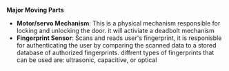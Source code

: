  **Major Moving Parts**
   * **Motor/servo Mechanism**: This is a physical mechanism responsible for locking and unlocking the door. it will activiate a deadbolt mechanism
   * **Fingerprint Sensor**: Scans and reads user's fingerprint, it is responisble for authenticating the user by comparing the scanned data to a stored database of authorized fingerprints. diffrent types of fingerprints that can be used are: ultrasonic, capacitive, or optical
